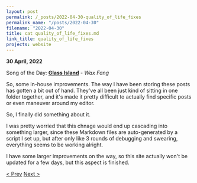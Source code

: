```yaml
---
layout: post
permalink: /_posts/2022-04-30-quality_of_life_fixes
permalink_name: "/posts/2022-04-30"
filename: "2022-04-30"
title: cat quality_of_life_fixes.md
link_title: quality_of_life_fixes
projects: website
---
```

**30 April, 2022**

Song of the Day: [**Glass Island**](https://youtu.be/JJZnNnCpapQ) - *Wax Fang*

So, some in-house improvements. The way I have been storing these posts has gotten a bit out of hand. They've all been just kind of sitting in one folder together, and it's made it pretty difficult to actually find specific posts or even maneuver around my editor.

So, I finally did something about it.

I was pretty worried that this chnage would end up cascading into something larger, since these Markdown files are auto-generated by a script I set up, but after only like 3 rounds of debugging and swearing, everything seems to be working alright.

I have some larger improvements on the way, so this site actually won't be updated for a few days, but this aspect is finished.

[< Prev](/_posts/2022-04-29-domain)    [Next >](/_posts/2022-05-01-js_terminal)

